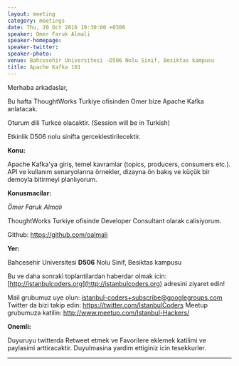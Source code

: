 ```yaml
---
layout: meeting
category: meetings
date: Thu, 20 Oct 2016 19:30:00 +0300
speaker: Omer Faruk Almali
speaker-homepage:
speaker-twitter:
speaker-photo:
venue: Bahcesehir Universitesi -D506 Nolu Sinif, Besiktas kampusu
title: Apache Kafka 101
---
```

Merhaba arkadaslar,

Bu hafta ThoughtWorks Turkiye ofisinden Omer bize Apache Kafka anlatacak.

Oturum dili Turkce olacaktir. (Session will be in Turkish)

Etkinlik D506 nolu sinifta gerceklestirilecektir.

**Konu:**

Apache Kafka'ya giriş, temel kavramlar (topics, producers, consumers etc.). API ve kullanım senaryolarına örnekler, dizayna ön bakış ve küçük bir demoyla bitirmeyi planlıyorum.

**Konusmacilar:**

*Ömer Faruk Almalı*

ThoughtWorks Turkiye ofisinde Developer Consultant olarak calisiyorum.

Github: https://github.com/oalmali

**Yer:**

Bahcesehir Universitesi **D506** Nolu Sinif, Besiktas kampusu


Bu ve daha sonraki toplantilardan haberdar olmak icin: [](http://istanbulcoders.org/)[http://istanbulcoders.org](http://istanbulcoders.org) adresini ziyaret edin!

Mail grubumuz uye olun: <a>istanbul-coders+subscribe@googlegroups.com</a>
Twitter da bizi takip edin: <a>https://twitter.com/IstanbulCoders</a>
Meetup grubumuza katilin: <a>http://www.meetup.com/Istanbul-Hackers/</a>

**Onemli:**

Duyuruyu twitterda Retweet etmek ve Favorilere eklemek katilimi ve paylasimi arttiracaktir. Duyulmasina yardim ettiginiz icin tesekkurler.

----
